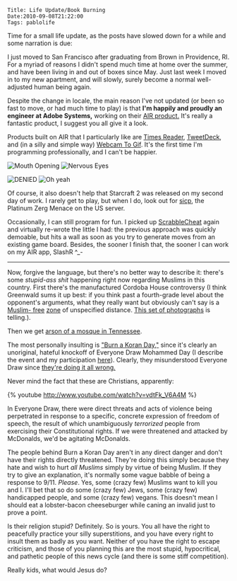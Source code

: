     Title: Life Update/Book Burning
    Date:2010-09-08T21:22:00
    Tags: pablolife

Time for a small life update, as the posts have slowed down for a while and 
some narration is due:

I just moved to San Francisco after graduating from Brown in Providence, RI.
For a myriad of reasons I didn't spend much time at home over the summer, and
have been living in and out of boxes since May. Just last week I moved in to
my new apartment, and will slowly, surely become a normal well-adjusted human
being again.

Despite the change in locale, the main reason I've not updated (or been so
fast to move, or had much time to play) is that **I'm happily and proudly an
engineer at Adobe Systems,** working on their [AIR product.][3] It's really a
fantastic product, I suggest you all give it a look.

Products built on AIR that I particularly like are [Times Reader][4],
[TweetDeck][5], and (in a silly and simple way) [Webcam To Gif][6]. It's the
first time I'm programming professionally, and I can't be happier.

![Mouth Opening][7]
![Nervous Eyes][8]

![DENIED][9]
![Oh yeah][10]

Of course, it also doesn't help that Starcraft 2 was released on my second day
of work. I rarely get to play, but when I do, look out for [sicp][11], the
Platinum Zerg Menace on the US server.

Occasionally, I can still program for fun. I picked up [ScrabbleCheat][12]
again and virtually re-wrote the little I had: the previous approach was
quickly demoable, but hits a wall as soon as you try to generate moves from an
existing game board. Besides, the sooner I finish that, the sooner I can work
on my AIR app, SlashR ^_-

---

Now, forgive the language, but there's no better way to describe it: there's
some _stupid-ass shit_ happening right now regarding Muslims in this country.
First there's the manufactured Cordoba House controversy (I think Greenwald
sums it up best: if you think past a fourth-grade level about the opponent's
arguments, what they really want but obviously can't say is a [Muslim-
free][13] [zone][14] of unspecified distance. [This set of photographs][15] is
telling.).

Then we get [arson of a mosque in Tennessee][16].

The most personally insulting is ["Burn a Koran Day,"][17] since it's clearly
an unoriginal, hateful knockoff of Everyone Draw Mohammed Day (I describe the
event and my participation [here][18]). Clearly, they misunderstood Everyone
Draw since [they're doing it all wrong.][19]

Never mind the fact that these are Christians, apparently:

{% youtube http://www.youtube.com/watch?v=vdtFk_V6A4M %}

In Everyone Draw, there were direct threats and acts of violence being
perpetrated in response to a specific, concrete expression of freedom of
speech, the result of which unambiguously _terrorized_ people from exercising
their Constitutional rights. If we were threatened and attacked by McDonalds,
we'd be agitating McDonalds.

The people behind Burn a Koran Day aren't in any direct danger and don't have
their rights directly threatened. They're doing this simply because they hate
and wish to hurt _all Muslims_ simply by virtue of being Muslim. If they try
to give an explanation, it's normally some vague babble of being a response to
9/11. _Please_. Yes, some (crazy few) Muslims want to kill you and I. I'll bet
that so do some (crazy few) Jews, some (crazy few) handicapped people, and
some (crazy few) vegans. This doesn't mean I should eat a lobster-bacon
cheeseburger while caning an invalid just to prove a point.

Is their religion stupid? Definitely. So is yours. You all have the right to
peacefully practice your silly superstitions, and you have every right to
insult them as badly as you want. Neither of you have the right to escape
criticism, and those of you planning this are the most stupid, hypocritical,
and pathetic people of this news cycle (and there is some stiff competition).

Really kids, what would Jesus do?


   [1]: http://4.bp.blogspot.com/_3ys1dwfzc2w/TIhotgpnyQI/AAAAAAAAAG4/_RhybUX76E0/s200/Adobe_Air_Logo.jpg

   [2]: http://4.bp.blogspot.com/_3ys1dwfzc2w/TIhotgpnyQI/AAAAAAAAAG4/_RhybUX76E0/s1600/Adobe_Air_Logo.jpg

   [3]: http://www.adobe.com/products/air/

   [4]: http://timesreader.nytimes.com/timesreader/

   [5]: http://www.tweetdeck.com/

   [6]: http://www.adobe.com/cfusion/marketplace/index.cfm?event=marketplace.offering&offeringid=10223&marketplaceid=1

   [7]: http://pw.brown.edu/~paul/Mouthey.gif

   [8]: http://pw.brown.edu/~paul/Eyes.gif

   [9]: http://pw.brown.edu/~paul/NoNo.gif

   [10]: http://pw.brown.edu/~paul/YeahYeah.gif

   [11]: http://us.battle.net/sc2/en/profile/697265/1/sicp/

   [12]: http://github.com/paul-meier/ScrabbleCheat

   [13]: http://www.nytimes.com/roomfordebate/2010/8/17/is-the-mosque-issue-a-risk-for-obama/who-has-moral-courage

   [14]: http://www.salon.com/news/opinion/glenn_greenwald/2010/08/17/courage

   [15]: http://daryllang.com/blog/4421

   [16]: http://www.insurancejournal.com/news/southeast/2010/09/07/113034.htm

   [17]: http://articles.cnn.com/2010-07-29/us/florida.burn.quran.day_1_american-muslims-religion-cair-spokesman-ibrahim-hooper?_s=PM:US

   [18]: http://www.morepaul.com/2010/07/on-freedom-of-speech.html

   [19]: http://www.youtube.com/watch?v=08xQLGWTSag
